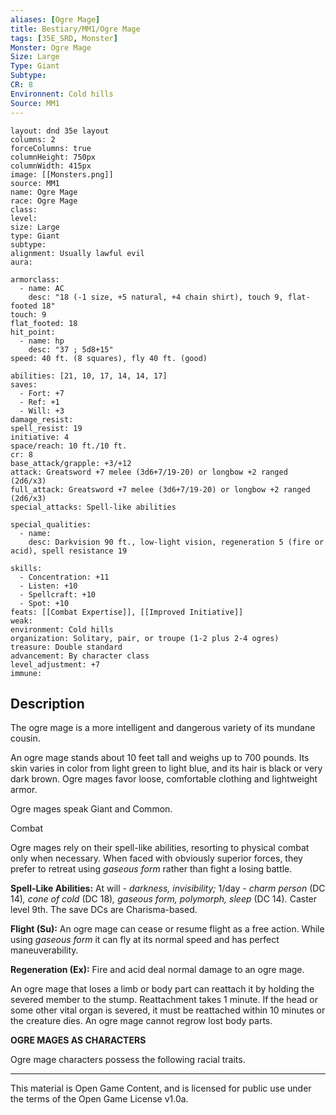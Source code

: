 ```yaml
---
aliases: [Ogre Mage]
title: Bestiary/MM1/Ogre Mage
tags: [35E_SRD, Monster]
Monster: Ogre Mage
Size: Large
Type: Giant
Subtype: 
CR: 8
Environnent: Cold hills
Source: MM1
---
```


```statblock
layout: dnd 35e layout
columns: 2
forceColumns: true
columnHeight: 750px
columnWidth: 415px
image: [[Monsters.png]]
source: MM1
name: Ogre Mage
race: Ogre Mage
class: 
level: 
size: Large
type: Giant
subtype: 
alignment: Usually lawful evil
aura: 

armorclass:
  - name: AC
    desc: "18 (-1 size, +5 natural, +4 chain shirt), touch 9, flat-footed 18"
touch: 9
flat_footed: 18
hit_point:
  - name: hp
    desc: "37 ; 5d8+15"
speed: 40 ft. (8 squares), fly 40 ft. (good)

abilities: [21, 10, 17, 14, 14, 17]
saves:
  - Fort: +7
  - Ref: +1
  - Will: +3
damage_resist: 
spell_resist: 19
initiative: 4
space/reach: 10 ft./10 ft.
cr: 8
base_attack/grapple: +3/+12
attack: Greatsword +7 melee (3d6+7/19-20) or longbow +2 ranged (2d6/x3)
full_attack: Greatsword +7 melee (3d6+7/19-20) or longbow +2 ranged (2d6/x3)
special_attacks: Spell-like abilities

special_qualities:
  - name: 
    desc: Darkvision 90 ft., low-light vision, regeneration 5 (fire or acid), spell resistance 19

skills:
  - Concentration: +11
  - Listen: +10
  - Spellcraft: +10
  - Spot: +10
feats: [[Combat Expertise]], [[Improved Initiative]]
weak: 
environment: Cold hills
organization: Solitary, pair, or troupe (1-2 plus 2-4 ogres)
treasure: Double standard
advancement: By character class
level_adjustment: +7
immune: 
```

## Description

<p>The ogre mage is a more intelligent and dangerous variety of its mundane cousin.</p>
<p>An ogre mage stands about 10 feet tall and weighs up to 700 pounds. Its skin varies in color from light green to light blue, and its hair is black or very dark brown. Ogre mages favor loose, comfortable clothing and lightweight armor.</p>
<p>Ogre mages speak Giant and Common.</p>
<p>Combat</p>
<p>Ogre mages rely on their spell-like abilities, resorting to physical combat only when necessary. When faced with obviously superior forces, they prefer to retreat using <i>gaseous form</i> rather than fight a losing battle.</p>
<p>
            <b>Spell-Like Abilities:</b> At will - <i>darkness, invisibility;</i> 1/day -  <i>charm person</i> (DC 14)<i>, cone of cold</i> (DC 18)<i>, gaseous form, polymorph, sleep</i> (DC 14)<i>.</i> Caster level 9th. The save DCs are Charisma-based.</p>
<p>
            <b>Flight (Su):</b> An ogre mage can cease or resume flight as a free action. While using <i>gaseous form</i> it can fly at its normal speed and has perfect maneuverability.</p>
<p>
            <b>Regeneration (Ex):</b> Fire and acid deal normal damage to an ogre mage.</p>
<p>An ogre mage that loses a limb or body part can reattach it by holding the severed member to the stump. Reattachment takes 1 minute. If the head or some other vital organ is severed, it must be reattached within 10 minutes or the creature dies. An ogre mage cannot regrow lost body parts.</p>
<p>
            <b>OGRE MAGES AS CHARACTERS</b>
          </p>
<p>Ogre mage characters possess the following racial traits.</p>

---

This material is Open Game Content, and is licensed for public use under
the terms of the Open Game License v1.0a.
